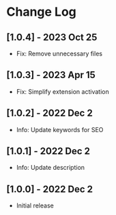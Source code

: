 # Change Log

## [1.0.4] - 2023 Oct 25
- Fix: Remove unnecessary files

## [1.0.3] - 2023 Apr 15
- Fix: Simplify extension activation

## [1.0.2] - 2022 Dec 2
- Info: Update keywords for SEO

## [1.0.1] - 2022 Dec 2
- Info: Update description

## [1.0.0] - 2022 Dec 2
- Initial release
